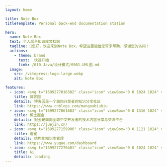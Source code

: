 ```yaml
---
layout: home

title: Note Box
titleTemplate: Personal back-end documentation station

hero:
  name: Note Box
  text: 个人后台知识库文档站
  tagline: 🚀您好，欢迎来到Note Box，希望这里能给您带来帮助，感谢您的访问！
  actions:
    - theme: brand
      text:  快速开始
      link: /010.Java/设计模式/0001.UML图.md
  image:
    src: /vitepress-logo-large.webp
    alt: Note Box

features:
  - icon: <svg t="1699277016382" class="icon" viewBox="0 0 1024 1024" version="1.1" xmlns="http://www.w3.org/2000/svg" p-id="2521" width="32" height="32"><path d="M851.40363594 172.59636406c-187.46181844-187.46181844-491.34545437-187.46181844-678.80727188 0-187.46181844 187.46181844-187.46181844 491.34545437 0 678.80727188 187.46181844 187.46181844 491.34545437 187.46181844 678.80727188 0 187.46181844-187.46181844 187.46181844-491.34545437 0-678.80727188zM387.33090875 728.08727281a47.08363594 47.08363594 0 1 1-66.63272719-66.50181843 47.08363594 47.08363594 0 0 1 66.63272719 66.50181843z m205.52727281 1.39636313a38.74909125 38.74909125 0 0 1-76.62545437-11.52h-0.04363594a6.54545437 6.54545437 0 0 0-0.04363688 0.30545531v-0.34909125c0.30545438-2.61818156 2.05090875-20.72727281-2.96727281-44.98909125a174.24 174.24 0 0 0-48.56727281-89.28 172.10181844 172.10181844 0 0 0-88.8-48.30545438 156.69818156 156.69818156 0 0 0-42.45818156-2.92363593 38.66181844 38.66181844 0 0 1-35.38909125-65.32363688 38.61818156 38.61818156 0 0 1 21.12-10.8218175v-0.2181825c4.45090875-0.74181844 111.14181844-16.45090875 200.33454562 72.74181844 89.01818156 89.01818156 74.18181844 196.14545438 73.44 200.72727281z m175.2 7.59272812a38.74909125 38.74909125 0 0 1-65.67272719 21.3818175 39.49090875 39.49090875 0 0 1-11.65090875-33.73090875c0.08727281-0.34909125 5.10545437-37.48363594-5.06181843-88.97454562-13.30909125-67.37454562-45.29454563-126.89454563-94.95272719-176.90181844-50.00727281-49.70181844-109.52727281-81.64363594-176.94545438-94.95272719-51.49090875-10.16727281-88.58181844-5.19272719-89.01818156-5.14909031h0.21818156-0.04363687a39.92727281 39.92727281 0 0 1-44.68363594-32.90181844 38.83636406 38.83636406 0 0 1 32.20363594-44.37818156c1.92-0.30545438 47.86909125-7.33090875 111.27272719 4.36363594a411.75272719 411.75272719 0 0 1 106.25454562 34.95272718 425.76 425.76 0 0 1 114.63272719 82.25454563l0.91636406 0.96 0.96 0.87272719a425.89090875 425.89090875 0 0 1 82.25454563 114.72c16.40727281 33.6 28.14545437 69.29454562 34.99636312 106.21090875 11.65090875 63.40363594 4.66909125 109.35272719 4.32 111.27272812z" fill="#1296db" p-id="2522"></path></svg>
    title: 博客园
    details: 博客园是一个面向开发者的知识分享社区
    link: https://www.cnblogs.com/mangoubiubiu
  - icon: <svg t="1699277061683" class="icon" viewBox="0 0 1316 1024" version="1.1" xmlns="http://www.w3.org/2000/svg" p-id="5069" width="32" height="32"><path d="M643.181714 247.698286l154.916572-123.172572L643.181714 0.256 643.072 0l-154.660571 124.269714 154.660571 123.245715 0.109714 0.182857z m0 388.461714h0.109715l399.579428-315.245714-108.361143-87.04-291.218285 229.888h-0.146286l-0.109714 0.146285L351.817143 234.093714l-108.251429 87.04 399.433143 315.136 0.146286-0.146285z m-0.146285 215.552l0.146285-0.146286 534.893715-422.034285 108.397714 87.04-243.309714 192L643.145143 1024 10.422857 525.056 0 516.754286l108.251429-86.893715L643.035429 851.748571z" fill="#1E80FF" p-id="5070"></path></svg>
    title: 稀土掘金
    details: 掘金是面向全球中文开发者的技术内容分享与交流平台
    link: https://juejin.cn/
  - icon: <svg t="1699277159906" class="icon" viewBox="0 0 1121 1024" version="1.1" xmlns="http://www.w3.org/2000/svg" p-id="6246" width="32" height="32"><path d="M1108.01815019 152.23370838l-89.72681904-4.89068759S984.35530601 25.85425236 828.60518734 14.95438794C672.85605155 4.05747208 570.94772487 10.89912728 570.94772487 10.89912728s115.53266578 75.04689342 69.23232192 208.96190045c-34.40189852 72.22708179-88.82848936 131.24065795-146.85822745 199.06356549l-383.7165077 446.83547013c357.19612521-5.34378385 567.78465104-8.01715006 631.76852607-8.01715006 179.43398097 0 331.07773051-158.77731274 324.87296549-335.43767627-4.26657452-121.41308858-42.14974625-148.84556072-55.1715951-202.01999401-13.01693457-53.17541615 13.04248882-137.97419909 96.94294209-168.05153463z" fill="#31CC79" p-id="6247"></path><path d="M491.75514811 420.36840754C303.9413435 636.79804197 8.77812571 981.15119797 8.77812571 981.15119797c531.00326003 142.20833939 775.65656505-202.93110079 813.9672788-322.41582742 51.36204825-160.1985214-21.21001572-238.36892872-62.2835355-263.86222751-139.26272229-86.43818547-242.58930905-4.60369387-268.7067209 25.49329879z" fill="#93E65C" p-id="6248"></path><path d="M494.36266302 415.3735373c29.79329038-32.14919435 131.07848684-106.92875115 266.17881727-22.74130417 41.07745119 25.59355001 113.65344659 104.07945386 62.28746691 264.931574-14.88042808 46.60502898-60.9026239 127.39474547-142.75284119 200.40712857-84.8744628 0.58283314-275.36654789 3.09009681-571.48510096 7.53161958L474.61218731 438.31730962a8405.73366256 8405.73366256 0 0 1 18.93470588-22.06215119z" fill="#60DB69" p-id="6249"></path></svg>
    title: 语雀
    details: 结构化知识库管理
    link: https://www.yuque.com/dashboard
  - icon: <svg t="1699277270481" class="icon" viewBox="0 0 1024 1024" version="1.1" xmlns="http://www.w3.org/2000/svg" p-id="7337" width="32" height="32"><path d="M511.994264 511.994264m-511.994264 0a511.994264 511.994264 0 1 0 1023.988529 0 511.994264 511.994264 0 1 0-1023.988529 0Z" fill="#28176D" p-id="7338"></path><path d="M769.87841 652.183853h-53.444341V522.260992h53.444341zM789.528583 522.260992h-19.650173v129.922861h84.898383V522.260992h-65.24821z" fill="#F8C642" p-id="7339"></path><path d="M772.012054 782.095242h-55.577985V652.172382H772.012054z" fill="#F8C642" p-id="7340"></path><path d="M842.777913 782.095242h-72.910974V652.183853h84.886912v117.923981a11.99888 11.99888 0 0 1-11.975938 11.987408z" fill="#7B49B6" p-id="7341"></path><path d="M836.571992 522.260992H716.434069V392.338132h120.137923z" fill="#FC3A64" p-id="7342"></path><path d="M854.776793 522.260992h-65.24821V392.338132h65.24821z" fill="#FFFFFF" p-id="7343"></path><path d="M348.518131 692.73456l-20.18932 88.95919H169.211736l126.951818-522.14628h224.124391l120.447646 522.157751H483.316253l-20.533455-88.959189z m28.047095-122.48952h58.170477l-28.735367-127.640091z" fill="#F8C642" p-id="7344"></path><path d="M296.163554 259.54747l-22.896524 94.190059H542.014406l-21.726461-94.190059H296.163554z" fill="#7B49B6" p-id="7345"></path><path d="M220.625674 570.24504h214.1215l28.047095 122.48952H190.846427l29.779247-122.48952z" fill="#FC3A64" p-id="7346"></path><path d="M406.000336 442.604949h156.513112l29.435111 127.640091H434.747174l-28.746838-127.640091z" fill="#FFFFFF" p-id="7347"></path><path d="M718.556241 241.893286h134.098379v47.61697H718.556241z" fill="#FC3A64" p-id="7348"></path><path d="M718.556241 288.087826h134.098379v47.61697H718.556241z" fill="#FC3A64" p-id="7349"></path></svg>
    title: Ai
    details: loading
---
```


<style>
:root {
  --vp-home-hero-name-color: transparent;
  --vp-home-hero-name-background: -webkit-linear-gradient(120deg, #bd34fe 30%, #41d1ff);

  --vp-home-hero-image-background-image: linear-gradient(-45deg, #bd34fe 50%, #47caff 50%);
  --vp-home-hero-image-filter: blur(44px);
}

@media (min-width: 640px) {
  :root {
    --vp-home-hero-image-filter: blur(56px);
  }
}

@media (min-width: 960px) {
  :root {
    --vp-home-hero-image-filter: blur(68px);
  }
}
</style>
